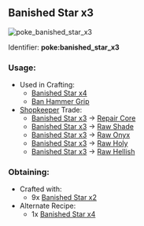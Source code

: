 ## Banished Star x3
![poke_banished_star_x3](https://github.com/ItsMePok/PFE/assets/136857747/1174ceba-b39a-420f-bc70-6d78bcbe5951)

Identifier: **poke:banished_star_x3**

### Usage:
* Used in Crafting:
  * [Banished Star x4](https://pfewiki.gitbook.io/home/items/banished-stars/banished-star-x4)
  * [Ban Hammer Grip](https://github.com/ItsMePok/PFE/wiki/Ban-Hammer-Grip)
* [Shopkeeper](https://github.com/ItsMePok/PFE/wiki/Shopkeeper) Trade:
  * [Banished Star x3](https://pfewiki.gitbook.io/home/items/banished-stars/banished-star-x3) -> [Repair Core](https://pfewiki.gitbook.io/home/items/cores/repair-core)
  * [Banished Star x3](https://pfewiki.gitbook.io/home/items/banished-stars/banished-star-x3) -> [Raw Shade](https://github.com/ItsMePok/PFE/wiki/Raw-Shade)
  * [Banished Star x3](https://pfewiki.gitbook.io/home/items/banished-stars/banished-star-x3) -> [Raw Onyx](https://github.com/ItsMePok/PFE/wiki/Raw-Onyx)
  * [Banished Star x3](https://pfewiki.gitbook.io/home/items/banished-stars/banished-star-x3) -> [Raw Holy](https://github.com/ItsMePok/PFE/wiki/Raw-Holy)
  * [Banished Star x3](https://pfewiki.gitbook.io/home/items/banished-stars/banished-star-x3) -> [Raw Hellish](https://github.com/ItsMePok/PFE/wiki/Raw-Hellish)

### Obtaining:
* Crafted with:
  * 9x [Banished Star x2](https://pfewiki.gitbook.io/home/items/banished-stars/banished-star-x2)
* Alternate Recipe:
  * 1x [Banished Star x4](https://pfewiki.gitbook.io/home/items/banished-stars/banished-star-x4)

